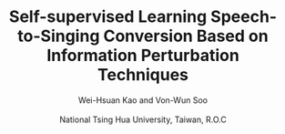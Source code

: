 # <center>Self-supervised Learning Speech-to-Singing Conversion Based on Information Perturbation Techniques</center>

<center>Wei-Hsuan Kao and Von-Wun Soo</center><br>
<center>National Tsing Hua University, Taiwan, R.O.C</center>

